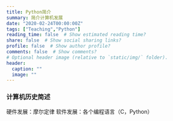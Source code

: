 ```yaml
---
title: Python简介
summary: 简介计算机发展
date: "2020-02-24T00:00:00Z"
tags: ["Teaching","Python"]
reading_time: false  # Show estimated reading time?
share: false  # Show social sharing links?
profile: false  # Show author profile?
comments: false  # Show comments?
# Optional header image (relative to `static/img/` folder).
header:
  caption: ""
  image: ""
---
```


### 计算机历史简述

硬件发展：摩尔定律
软件发展：各个编程语言（C，Python）